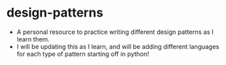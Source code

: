 # design-patterns
  
* A personal resource to practice writing different design patterns as I learn them.
* I will be updating this as I learn, and will be adding different languages for each type of pattern starting off in python!
